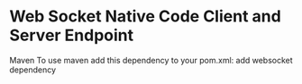 # Web Socket Native Code Client and Server Endpoint

Maven
To use maven add this dependency to your pom.xml:
add websocket dependency
